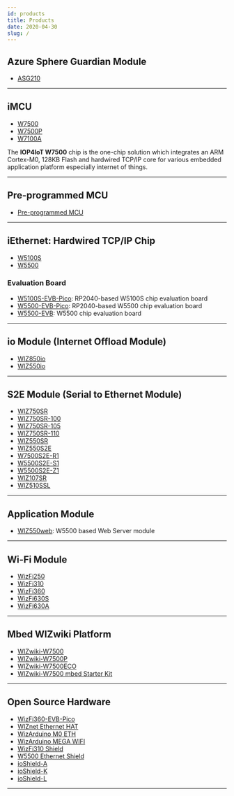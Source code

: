 ```yaml
---
id: products
title: Products
date: 2020-04-30
slug: /
---
```


## Azure Sphere Guardian Module

- [ASG210](Azure-Sphere/ASG210.md)

-----

## iMCU

  - [W7500](iMCU/W7500/Overview.md)
  - [W7500P](iMCU/W7500P/Overview.md)
  - [W7100A](iMCU/W7100/W7100A.md)

The **IOP4IoT W7500** chip is the one-chip solution which integrates an ARM Cortex-M0, 128KB Flash and hardwired TCP/IP core for various embedded application platform especially internet of things.

-----

## Pre-programmed MCU

  - [Pre-programmed MCU](Pre-programmed-MCU/Pre-programmed-MCU.md) 

-----

## iEthernet: Hardwired TCP/IP Chip

  - [W5100S](iEthernet/W5100S/Overview.md)
  - [W5500](iEthernet/W5500/Overview.md)

### Evaluation Board

  -  [W5100S-EVB-Pico](iEthernet/W5100S/w5100s-evb-pico.md): RP2040-based W5100S chip evaluation board
  -  [W5500-EVB-Pico](iEthernet/W5500/w5500-evb-pico.md): RP2040-based W5500 chip evaluation board
  -  [W5500-EVB](iEthernet/W5500/W5500-EVB/W5500-EVB.md): W5500 chip evaluation board

-----

## io Module (Internet Offload Module)

  * [WIZ850io](ioModule/WIZ850io.md)
  * [WIZ550io](ioModule/wiz550io.md)


-----
## S2E Module (Serial to Ethernet Module)

 * [WIZ750SR](S2E-Module/WIZ750SR/WIZ750SR.md)
 * [WIZ750SR-100](S2E-Module/WIZ750SR-1xx-Series/WIZ750SR-100/WIZ750SR-100.md)
 * [WIZ750SR-105](S2E-Module/WIZ750SR-1xx-Series/WIZ750SR-105/WIZ750SR-105.md)
 * [WIZ750SR-110](S2E-Module/WIZ750SR-1xx-Series/WIZ750SR-110/WIZ750SR-110.md)
 * [WIZ550SR](S2E-Module/WIZ550SR/WIZ550SR.md)
 * [WIZ550S2E](S2E-Module/WIZ550S2E/WIZ550S2E.md)
 * [W7500S2E-R1](S2E-Module/W7500S2E-R1/W7500S2E-R1.md)
 * [W5500S2E-S1](S2E-Module/W5500S2E-S1/W5500S2E-S1.md)
 * [W5500S2E-Z1](S2E-Module/W5500S2E-Z1/W5500S2E-Z1.md)
 * [WIZ107SR](S2E-Module/WIZ107SR/wiz107sr.md)
 * [WIZ510SSL](S2E-Module/WIZ510SSL/WIZ510SSL.md)



-----

## Application Module

  * [WIZ550web](App-Module/WIZ550web/WIZ550web.md): W5500 based Web Server module

-----

## Wi-Fi Module

  * [WizFi250](Wi-Fi-Module/WizFi250/WizFi250.md)
  * [WizFi310](Wi-Fi-Module/WizFi310/WizFi310.md)
  * [WizFi360](Wi-Fi-Module/WizFi360/WizFi360.md)
  * [WizFi630S](Wi-Fi-Module/WizFi630S/WizFi630S.md)
  * [WizFi630A](Wi-Fi-Module/WizFi630A/WizFi630A.md)


-----

## Mbed WIZwiki Platform

  - [WIZwiki-W7500](Mbed-WIZwiki-Platform/wizwiki-w7500.md)
  - [WIZwiki-W7500P](Mbed-WIZwiki-Platform/wizwiki-w7500p.md) 
  - [WIZwiki-W7500ECO](Mbed-WIZwiki-Platform/wizwiki-w7500eco.md)
  - [WIZwiki-W7500 mbed Starter Kit](Mbed-WIZwiki-Platform/WIZwiki-W7500-Mbed-Starter-Kit/WIZwiki-W7500_Mbed_Starter_Kit.md)

-----

## Open Source Hardware

  - [WizFi360-EVB-Pico](Open-Source-Hardware/WizFi360-EVB-Pico.md)
  - [WIZnet Ethernet HAT](Open-Source-Hardware/WIZnet-Ethernet-HAT.md)
  - [WizArduino M0 ETH](Open-Source-Hardware/WizArduino_M0_ETH.md)
  - [WizArduino MEGA WIFI](Open-Source-Hardware/WizArduino_MEGA_WIFI.md)
  - [WizFi310 Shield](Open-Source-Hardware/WizFi310_Shield.md)
  - [W5500 Ethernet Shield](Open-Source-Hardware/W5500_Ethernet_Shield.md)
  - [ioShield-A](Open-Source-Hardware/ioShield-A.md)
  - [ioShield-K](Open-Source-Hardware/ioShield-K.md)
  - [ioShield-L](Open-Source-Hardware/ioShield-L.md)

-----
